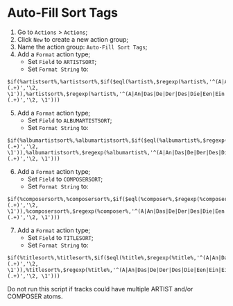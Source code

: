 # Auto-Fill Sort Tags

1. Go to `Actions` > `Actions`;
2. Click `New` to create a new action group;
3. Name the action group: `Auto-Fill Sort Tags`;
4. Add a `Format` action type;
    - Set `Field` to `ARTISTSORT`;
    - Set `Format String` to:
```
$if(%artistsort%,%artistsort%,$if($eql(%artist%,$regexp(%artist%,'^(A|An|Das|De|Der|Des|Die|Een|Ein|Eine|El|Gli|Het|Il|La|Las|Le|Les|Lo|Los|The|Un|Una|Une|Uno) (.+)','\2, \1')),%artistsort%,$regexp(%artist%,'^(A|An|Das|De|Der|Des|Die|Een|Ein|Eine|El|Gli|Het|Il|La|Las|Le|Les|Lo|Los|The|Un|Una|Une|Uno) (.+)','\2, \1')))
```
5. Add a `Format` action type;
    - Set `Field` to `ALBUMARTISTSORT`;
    - Set `Format String` to:
```
$if(%albumartistsort%,%albumartistsort%,$if($eql(%albumartist%,$regexp(%albumartist%,'^(A|An|Das|De|Der|Des|Die|Een|Ein|Eine|El|Gli|Het|Il|La|Las|Le|Les|Lo|Los|The|Un|Una|Une|Uno) (.+)','\2, \1')),%albumartistsort%,$regexp(%albumartist%,'^(A|An|Das|De|Der|Des|Die|Een|Ein|Eine|El|Gli|Het|Il|La|Las|Le|Les|Lo|Los|The|Un|Una|Une|Uno) (.+)','\2, \1')))
```
6. Add a `Format` action type;
    - Set `Field` to `COMPOSERSORT`;
    - Set `Format String` to:
```
$if(%composersort%,%composersort%,$if($eql(%composer%,$regexp(%composer%,'^(A|An|Das|De|Der|Des|Die|Een|Ein|Eine|El|Gli|Het|Il|La|Las|Le|Les|Lo|Los|The|Un|Una|Une|Uno) (.+)','\2, \1')),%composersort%,$regexp(%composer%,'^(A|An|Das|De|Der|Des|Die|Een|Ein|Eine|El|Gli|Het|Il|La|Las|Le|Les|Lo|Los|The|Un|Una|Une|Uno) (.+)','\2, \1')))
```
7. Add a `Format` action type;
    - Set `Field` to `TITLESORT`;
    - Set `Format String` to:
```
$if(%titlesort%,%titlesort%,$if($eql(%title%,$regexp(%title%,'^(A|An|Das|De|Der|Des|Die|Een|Ein|Eine|El|Gli|Het|Il|La|Las|Le|Les|Lo|Los|The|Un|Una|Une|Uno) (.+)','\2, \1')),%titlesort%,$regexp(%title%,'^(A|An|Das|De|Der|Des|Die|Een|Ein|Eine|El|Gli|Het|Il|La|Las|Le|Les|Lo|Los|The|Un|Una|Une|Uno) (.+)','\2, \1')))
```

Do not run this script if tracks could have multiple ARTIST and/or COMPOSER atoms.
